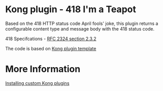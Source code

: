 Kong plugin - 418 I'm a Teapot
==============================

Based on the 418 HTTP status code April fools' joke, this plugin returns a configurable content type and message body with the 418 status code.

418 Specifcations - [RFC 2324 section 2.3.2](https://www.rfc-editor.org/rfc/rfc2324#section-2.3.2)

The code is based on [Kong plugin template](https://github.com/Kong/kong-plugin)

More Information
================

[Installing custom Kong plugins](https://docs.konghq.com/gateway/latest/plugin-development/distribution/)


